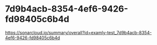 # 7d9b4acb-8354-4ef6-9426-fd98405c6b4d
https://sonarcloud.io/summary/overall?id=examly-test_7d9b4acb-8354-4ef6-9426-fd98405c6b4d
